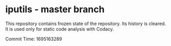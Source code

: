 # iputils - master branch

This repository contains frozen state of the repository.
Its history is cleared. It is used only for static code
analysis with Codacy.

Commit Time: 1695163289